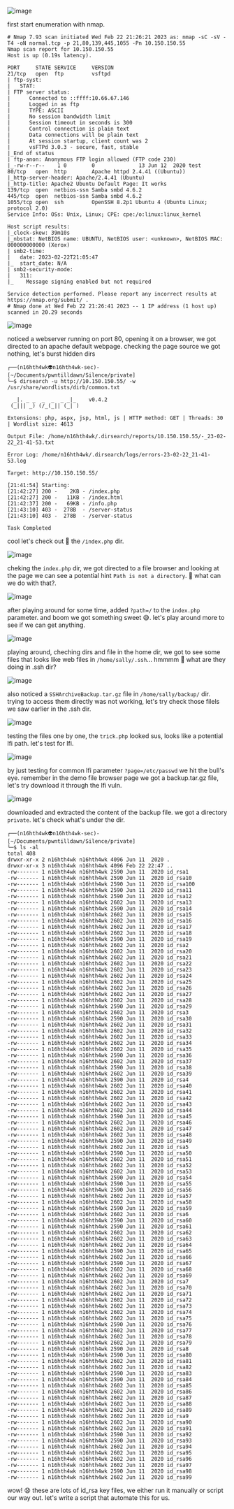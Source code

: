 ![image](https://user-images.githubusercontent.com/87468669/220750361-2f97cf1d-7e7d-4853-b097-787594ec3faa.png)

first start enumeration with nmap.

```
# Nmap 7.93 scan initiated Wed Feb 22 21:26:21 2023 as: nmap -sC -sV -T4 -oN normal.tcp -p 21,80,139,445,1055 -Pn 10.150.150.55
Nmap scan report for 10.150.150.55
Host is up (0.19s latency).            
                                         
PORT     STATE SERVICE     VERSION
21/tcp   open  ftp         vsftpd
| ftp-syst:                             
|   STAT:                              
| FTP server status:                                                               
|      Connected to ::ffff:10.66.67.146                                            
|      Logged in as ftp                                                            
|      TYPE: ASCII
|      No session bandwidth limit                                                  
|      Session timeout in seconds is 300                                           
|      Control connection is plain text                                            
|      Data connections will be plain text  
|      At session startup, client count was 2      
|      vsFTPd 3.0.3 - secure, fast, stable 
|_End of status                                                                    
| ftp-anon: Anonymous FTP login allowed (FTP code 230)                        
|_-rw-r--r--    1 0        0              13 Jun 12  2020 test
80/tcp   open  http        Apache httpd 2.4.41 ((Ubuntu))
|_http-server-header: Apache/2.4.41 (Ubuntu)
|_http-title: Apache2 Ubuntu Default Page: It works
139/tcp  open  netbios-ssn Samba smbd 4.6.2                                                                                                                           
445/tcp  open  netbios-ssn Samba smbd 4.6.2
1055/tcp open  ssh         OpenSSH 8.2p1 Ubuntu 4 (Ubuntu Linux; protocol 2.0)
Service Info: OSs: Unix, Linux; CPE: cpe:/o:linux:linux_kernel
                                         
Host script results:
|_clock-skew: 39m10s                                                               
|_nbstat: NetBIOS name: UBUNTU, NetBIOS user: <unknown>, NetBIOS MAC: 000000000000 (Xerox)
| smb2-time:                                                                                                                                                          
|   date: 2023-02-22T21:05:47                                                                                                                                         
|_  start_date: N/A
| smb2-security-mode:                                                              
|   311: 
|_    Message signing enabled but not required

Service detection performed. Please report any incorrect results at https://nmap.org/submit/ .
# Nmap done at Wed Feb 22 21:26:41 2023 -- 1 IP address (1 host up) scanned in 20.29 seconds
```

![image](https://user-images.githubusercontent.com/87468669/220751664-8713f0b1-e433-4bd2-ac49-0476d0c671ba.png)

noticed a webserver running on port 80, opening it on a browser, we got directed to an apache default webpage. checking the page source we got nothing, let's burst hidden dirs

```
┌──(n16hth4wk👽n16hth4wk-sec)-[~/Documents/pwntilldawn/Silence/private]
└─$ dirsearch -u http://10.150.150.55/ -w /usr/share/wordlists/dirb/common.txt

  _|. _ _  _  _  _ _|_    v0.4.2
 (_||| _) (/_(_|| (_| )

Extensions: php, aspx, jsp, html, js | HTTP method: GET | Threads: 30 | Wordlist size: 4613

Output File: /home/n16hth4wk/.dirsearch/reports/10.150.150.55/-_23-02-22_21-41-53.txt

Error Log: /home/n16hth4wk/.dirsearch/logs/errors-23-02-22_21-41-53.log

Target: http://10.150.150.55/

[21:41:54] Starting: 
[21:42:27] 200 -    2KB - /index.php                                        
[21:42:27] 200 -   11KB - /index.html                                       
[21:42:37] 200 -   69KB - /info.php                                         
[21:43:10] 403 -  278B  - /server-status
[21:43:10] 403 -  278B  - /server-status                                    
                                                                             
Task Completed
```
cool let's check out 👀 the `/index.php` dir. 

![image](https://user-images.githubusercontent.com/87468669/220754927-bb313aa8-2486-4d9c-b762-b4e63fd9cc3f.png)

cheking the `index.php` dir, we got directed to a file browser and looking at the page we can see a potential hint `Path is not a directory`. 🤔 what can we do with that?. 

![image](https://user-images.githubusercontent.com/87468669/220756552-2dbf3871-6745-49a5-b8e3-75613357f506.png)

after playing around for some time, added `?path=/` to the `index.php` parameter. and boom we got something sweet 😅. let's play around more to see if we can get anything.

![image](https://user-images.githubusercontent.com/87468669/220761090-b751dead-39e7-485e-9c06-e45910f91798.png)

playing around, cheching dirs and file in the home dir, we got to see some files that looks like web files in `/home/sally/.ssh`... hmmmm 🤔 what are they doing in .ssh dir?

![image](https://user-images.githubusercontent.com/87468669/220761679-1fec7491-3149-471f-80e4-30640554af18.png)

also noticed a `SSHArchiveBackup.tar.gz` file in `/home/sally/backup/` dir. trying to access them directly was not working, let's try check those filels we saw earlier in the .ssh dir.

![image](https://user-images.githubusercontent.com/87468669/220762536-265546a8-574e-450c-b4c9-099b92f33717.png)

testing the files one by one, the `trick.php` looked sus, looks like a potential lfi path. let's test for lfi.

![image](https://user-images.githubusercontent.com/87468669/220765931-90e1c817-9205-4b04-9c13-0dcb6e61b475.png)

by just testing for common lfi parameter `?page=/etc/passwd` we hit the bull's eye. remember in the demo file browser page we got a backup.tar.gz file, let's try download it through the lfi vuln.

![image](https://user-images.githubusercontent.com/87468669/220766928-36263cfc-7e54-48ff-9e86-6b51c1d04fa8.png)

downloaded and extracted the content of the backup file. we got a directory `private`. let's check what's under the dir.

```
┌──(n16hth4wk👽n16hth4wk-sec)-[~/Documents/pwntilldawn/Silence/private]
└─$ ls -al                                                                         
total 408                                                                          
drwxr-xr-x 2 n16hth4wk n16hth4wk 4096 Jun 11  2020 .       
drwxr-xr-x 3 n16hth4wk n16hth4wk 4096 Feb 22 22:47 ..      
-rw------- 1 n16hth4wk n16hth4wk 2590 Jun 11  2020 id_rsa1 
-rw------- 1 n16hth4wk n16hth4wk 2590 Jun 11  2020 id_rsa10
-rw------- 1 n16hth4wk n16hth4wk 2590 Jun 11  2020 id_rsa100
-rw------- 1 n16hth4wk n16hth4wk 2590 Jun 11  2020 id_rsa11
-rw------- 1 n16hth4wk n16hth4wk 2590 Jun 11  2020 id_rsa12
-rw------- 1 n16hth4wk n16hth4wk 2602 Jun 11  2020 id_rsa13
-rw------- 1 n16hth4wk n16hth4wk 2590 Jun 11  2020 id_rsa14
-rw------- 1 n16hth4wk n16hth4wk 2602 Jun 11  2020 id_rsa15
-rw------- 1 n16hth4wk n16hth4wk 2602 Jun 11  2020 id_rsa16
-rw------- 1 n16hth4wk n16hth4wk 2602 Jun 11  2020 id_rsa17
-rw------- 1 n16hth4wk n16hth4wk 2602 Jun 11  2020 id_rsa18
-rw------- 1 n16hth4wk n16hth4wk 2590 Jun 11  2020 id_rsa19
-rw------- 1 n16hth4wk n16hth4wk 2602 Jun 11  2020 id_rsa2 
-rw------- 1 n16hth4wk n16hth4wk 2602 Jun 11  2020 id_rsa20
-rw------- 1 n16hth4wk n16hth4wk 2602 Jun 11  2020 id_rsa21
-rw------- 1 n16hth4wk n16hth4wk 2602 Jun 11  2020 id_rsa22
-rw------- 1 n16hth4wk n16hth4wk 2602 Jun 11  2020 id_rsa23
-rw------- 1 n16hth4wk n16hth4wk 2602 Jun 11  2020 id_rsa24
-rw------- 1 n16hth4wk n16hth4wk 2602 Jun 11  2020 id_rsa25
-rw------- 1 n16hth4wk n16hth4wk 2602 Jun 11  2020 id_rsa26
-rw------- 1 n16hth4wk n16hth4wk 2602 Jun 11  2020 id_rsa27
-rw------- 1 n16hth4wk n16hth4wk 2602 Jun 11  2020 id_rsa28
-rw------- 1 n16hth4wk n16hth4wk 2590 Jun 11  2020 id_rsa29
-rw------- 1 n16hth4wk n16hth4wk 2602 Jun 11  2020 id_rsa3 
-rw------- 1 n16hth4wk n16hth4wk 2590 Jun 11  2020 id_rsa30
-rw------- 1 n16hth4wk n16hth4wk 2602 Jun 11  2020 id_rsa31
-rw------- 1 n16hth4wk n16hth4wk 2602 Jun 11  2020 id_rsa32
-rw------- 1 n16hth4wk n16hth4wk 2602 Jun 11  2020 id_rsa33
-rw------- 1 n16hth4wk n16hth4wk 2602 Jun 11  2020 id_rsa34
-rw------- 1 n16hth4wk n16hth4wk 2602 Jun 11  2020 id_rsa35
-rw------- 1 n16hth4wk n16hth4wk 2590 Jun 11  2020 id_rsa36
-rw------- 1 n16hth4wk n16hth4wk 2602 Jun 11  2020 id_rsa37
-rw------- 1 n16hth4wk n16hth4wk 2590 Jun 11  2020 id_rsa38            
-rw------- 1 n16hth4wk n16hth4wk 2602 Jun 11  2020 id_rsa39
-rw------- 1 n16hth4wk n16hth4wk 2590 Jun 11  2020 id_rsa4                         
-rw------- 1 n16hth4wk n16hth4wk 2602 Jun 11  2020 id_rsa40                        
-rw------- 1 n16hth4wk n16hth4wk 2602 Jun 11  2020 id_rsa41
-rw------- 1 n16hth4wk n16hth4wk 2602 Jun 11  2020 id_rsa42
-rw------- 1 n16hth4wk n16hth4wk 2602 Jun 11  2020 id_rsa43
-rw------- 1 n16hth4wk n16hth4wk 2602 Jun 11  2020 id_rsa44
-rw------- 1 n16hth4wk n16hth4wk 2590 Jun 11  2020 id_rsa45 
-rw------- 1 n16hth4wk n16hth4wk 2602 Jun 11  2020 id_rsa46
-rw------- 1 n16hth4wk n16hth4wk 2602 Jun 11  2020 id_rsa47
-rw------- 1 n16hth4wk n16hth4wk 2602 Jun 11  2020 id_rsa48
-rw------- 1 n16hth4wk n16hth4wk 2590 Jun 11  2020 id_rsa49
-rw------- 1 n16hth4wk n16hth4wk 2602 Jun 11  2020 id_rsa5 
-rw------- 1 n16hth4wk n16hth4wk 2590 Jun 11  2020 id_rsa50
-rw------- 1 n16hth4wk n16hth4wk 2602 Jun 11  2020 id_rsa51
-rw------- 1 n16hth4wk n16hth4wk 2602 Jun 11  2020 id_rsa52
-rw------- 1 n16hth4wk n16hth4wk 2602 Jun 11  2020 id_rsa53
-rw------- 1 n16hth4wk n16hth4wk 2590 Jun 11  2020 id_rsa54
-rw------- 1 n16hth4wk n16hth4wk 2590 Jun 11  2020 id_rsa55
-rw------- 1 n16hth4wk n16hth4wk 2590 Jun 11  2020 id_rsa56
-rw------- 1 n16hth4wk n16hth4wk 2602 Jun 11  2020 id_rsa57
-rw------- 1 n16hth4wk n16hth4wk 2602 Jun 11  2020 id_rsa58
-rw------- 1 n16hth4wk n16hth4wk 2590 Jun 11  2020 id_rsa59
-rw------- 1 n16hth4wk n16hth4wk 2602 Jun 11  2020 id_rsa6 
-rw------- 1 n16hth4wk n16hth4wk 2590 Jun 11  2020 id_rsa60
-rw------- 1 n16hth4wk n16hth4wk 2590 Jun 11  2020 id_rsa61
-rw------- 1 n16hth4wk n16hth4wk 2602 Jun 11  2020 id_rsa62
-rw------- 1 n16hth4wk n16hth4wk 2602 Jun 11  2020 id_rsa63
-rw------- 1 n16hth4wk n16hth4wk 2602 Jun 11  2020 id_rsa64
-rw------- 1 n16hth4wk n16hth4wk 2590 Jun 11  2020 id_rsa65
-rw------- 1 n16hth4wk n16hth4wk 2602 Jun 11  2020 id_rsa66
-rw------- 1 n16hth4wk n16hth4wk 2590 Jun 11  2020 id_rsa67
-rw------- 1 n16hth4wk n16hth4wk 2602 Jun 11  2020 id_rsa68
-rw------- 1 n16hth4wk n16hth4wk 2602 Jun 11  2020 id_rsa69
-rw------- 1 n16hth4wk n16hth4wk 2602 Jun 11  2020 id_rsa7 
-rw------- 1 n16hth4wk n16hth4wk 2602 Jun 11  2020 id_rsa70
-rw------- 1 n16hth4wk n16hth4wk 2602 Jun 11  2020 id_rsa71
-rw------- 1 n16hth4wk n16hth4wk 2602 Jun 11  2020 id_rsa72            
-rw------- 1 n16hth4wk n16hth4wk 2602 Jun 11  2020 id_rsa73
-rw------- 1 n16hth4wk n16hth4wk 2602 Jun 11  2020 id_rsa74
-rw------- 1 n16hth4wk n16hth4wk 2602 Jun 11  2020 id_rsa75
-rw------- 1 n16hth4wk n16hth4wk 2590 Jun 11  2020 id_rsa76
-rw------- 1 n16hth4wk n16hth4wk 2602 Jun 11  2020 id_rsa77
-rw------- 1 n16hth4wk n16hth4wk 2602 Jun 11  2020 id_rsa78
-rw------- 1 n16hth4wk n16hth4wk 2602 Jun 11  2020 id_rsa79
-rw------- 1 n16hth4wk n16hth4wk 2590 Jun 11  2020 id_rsa8 
-rw------- 1 n16hth4wk n16hth4wk 2590 Jun 11  2020 id_rsa80
-rw------- 1 n16hth4wk n16hth4wk 2602 Jun 11  2020 id_rsa81
-rw------- 1 n16hth4wk n16hth4wk 2602 Jun 11  2020 id_rsa82
-rw------- 1 n16hth4wk n16hth4wk 2590 Jun 11  2020 id_rsa83
-rw------- 1 n16hth4wk n16hth4wk 2590 Jun 11  2020 id_rsa84
-rw------- 1 n16hth4wk n16hth4wk 2602 Jun 11  2020 id_rsa85
-rw------- 1 n16hth4wk n16hth4wk 2602 Jun 11  2020 id_rsa86
-rw------- 1 n16hth4wk n16hth4wk 2602 Jun 11  2020 id_rsa87
-rw------- 1 n16hth4wk n16hth4wk 2602 Jun 11  2020 id_rsa88
-rw------- 1 n16hth4wk n16hth4wk 2602 Jun 11  2020 id_rsa89
-rw------- 1 n16hth4wk n16hth4wk 2602 Jun 11  2020 id_rsa9 
-rw------- 1 n16hth4wk n16hth4wk 2602 Jun 11  2020 id_rsa90
-rw------- 1 n16hth4wk n16hth4wk 2602 Jun 11  2020 id_rsa91
-rw------- 1 n16hth4wk n16hth4wk 2590 Jun 11  2020 id_rsa92
-rw------- 1 n16hth4wk n16hth4wk 2590 Jun 11  2020 id_rsa93
-rw------- 1 n16hth4wk n16hth4wk 2602 Jun 11  2020 id_rsa94
-rw------- 1 n16hth4wk n16hth4wk 2602 Jun 11  2020 id_rsa95
-rw------- 1 n16hth4wk n16hth4wk 2602 Jun 11  2020 id_rsa96
-rw------- 1 n16hth4wk n16hth4wk 2602 Jun 11  2020 id_rsa97
-rw------- 1 n16hth4wk n16hth4wk 2590 Jun 11  2020 id_rsa98
-rw------- 1 n16hth4wk n16hth4wk 2602 Jun 11  2020 id_rsa99
```
wow! 😧 these are lots of id_rsa key files, we either run it manually or script our way out. let's write a script that automate this for us.







